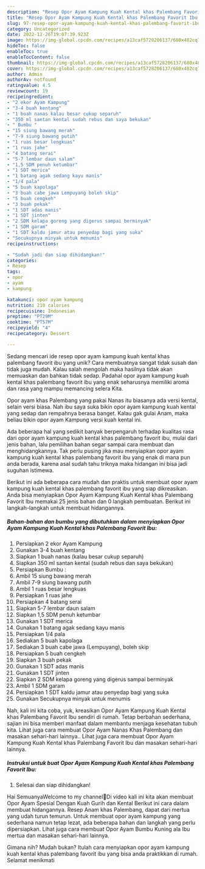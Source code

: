 ```yaml
---
description: "Resep Opor Ayam Kampung Kuah Kental khas Palembang Favorit Ibu yang Enak"
title: "Resep Opor Ayam Kampung Kuah Kental khas Palembang Favorit Ibu yang Enak"
slug: 97-resep-opor-ayam-kampung-kuah-kental-khas-palembang-favorit-ibu-yang-enak
category: Uncategorized
date: 2022-12-26T19:07:39.923Z
image: https://img-global.cpcdn.com/recipes/a13caf5728206137/680x482cq70/opor-ayam-kampung-kuah-kental-khas-palembang-favorit-ibu-foto-resep-utama.jpg
hideToc: false
enableToc: true
enableTocContent: false
thumbnail: https://img-global.cpcdn.com/recipes/a13caf5728206137/680x482cq70/opor-ayam-kampung-kuah-kental-khas-palembang-favorit-ibu-foto-resep-utama.jpg
cover: https://img-global.cpcdn.com/recipes/a13caf5728206137/680x482cq70/opor-ayam-kampung-kuah-kental-khas-palembang-favorit-ibu-foto-resep-utama.jpg
author: Admin
authorAv: notfound
ratingvalue: 4.5
reviewcount: 19
recipeingredient:
- "2 ekor Ayam Kampung"
- "3-4 buah kentang"
- "1 buah nanas kalau besar cukup separuh"
- "350 ml santan kental sudah rebus dan saya bekukan"
- " Bumbu "
- "15 siung bawang merah"
- "7-9 siung bawang putih"
- "1 ruas besar lengkuas"
- "1 ruas jahe"
- "4 batang serai"
- "5-7 lembar daun salam"
- "1,5 SDM penuh ketumbar"
- "1 SDT merica"
- "1 batang agak sedang kayu manis"
- "1/4 pala"
- "5 buah kapolaga"
- "3 buah cabe jawa Lempuyang boleh skip"
- "5 buah cengkeh"
- "3 buah pekak"
- "1 SDT adas manis"
- "1 SDT jinten"
- "2 SDM kelapa goreng yang digerus sampai berminyak"
- "1 SDM garam"
- "1 SDT kaldu jamur atau penyedap bagi yang suka"
- "Secukupnya minyak untuk menumis"
recipeinstructions:

- "Sudah jadi dan siap dihidangkan!"
categories:
- Resep
tags:
- opor
- ayam
- kampung

katakunci: opor ayam kampung 
nutrition: 210 calories
recipecuisine: Indonesian
preptime: "PT29M"
cooktime: "PT57M"
recipeyield: "4"
recipecategory: Dessert

---
```





Sedang mencari ide resep opor ayam kampung kuah kental khas palembang favorit ibu yang unik? Cara membuatnya sangat tidak susah dan tidak juga mudah. Kalau salah mengolah maka hasilnya tidak akan memuaskan dan bahkan tidak sedap. Padahal opor ayam kampung kuah kental khas palembang favorit ibu yang enak seharusnya memiliki aroma dan rasa yang mampu memancing selera Kita.





Opor ayam khas Palembang yang pakai Nanas itu biasanya ada versi kental, selain versi biasa. Nah ibu saya suka bikin opor ayam kampung kuah kental yang sedap dan rempahnya berasa banget. Kalau gak gulai Anam, maka beliau bikin opor ayam Kampung versi kuah kental ini.

Ada beberapa hal yang sedikit banyak berpengaruh terhadap kualitas rasa dari opor ayam kampung kuah kental khas palembang favorit ibu, mulai dari jenis bahan, lalu pemilihan bahan segar sampai cara membuat dan menghidangkannya. Tak perlu pusing jika mau menyiapkan opor ayam kampung kuah kental khas palembang favorit ibu yang enak di mana pun anda berada, karena asal sudah tahu triknya maka hidangan ini bisa jadi suguhan istimewa.






Berikut ini ada beberapa cara mudah dan praktis untuk membuat opor ayam kampung kuah kental khas palembang favorit ibu yang siap dikreasikan. Anda bisa menyiapkan Opor Ayam Kampung Kuah Kental khas Palembang Favorit Ibu memakai 25 jenis bahan dan 0 langkah pembuatan. Berikut ini langkah-langkah untuk membuat hidangannya.

<!--inarticleads1-->

##### Bahan-bahan dan bumbu yang dibutuhkan dalam menyiapkan Opor Ayam Kampung Kuah Kental khas Palembang Favorit Ibu:

1. Persiapkan 2 ekor Ayam Kampung
1. Gunakan 3-4 buah kentang
1. Siapkan 1 buah nanas (kalau besar cukup separuh)
1. Siapkan 350 ml santan kental (sudah rebus dan saya bekukan)
1. Persiapkan  Bumbu :
1. Ambil 15 siung bawang merah
1. Ambil 7-9 siung bawang putih
1. Ambil 1 ruas besar lengkuas
1. Persiapkan 1 ruas jahe
1. Persiapkan 4 batang serai
1. Siapkan 5-7 lembar daun salam
1. Siapkan 1,5 SDM penuh ketumbar
1. Gunakan 1 SDT merica
1. Gunakan 1 batang agak sedang kayu manis
1. Persiapkan 1/4 pala
1. Sediakan 5 buah kapolaga
1. Sediakan 3 buah cabe jawa (Lempuyang), boleh skip
1. Persiapkan 5 buah cengkeh
1. Siapkan 3 buah pekak
1. Gunakan 1 SDT adas manis
1. Gunakan 1 SDT jinten
1. Siapkan 2 SDM kelapa goreng yang digerus sampai berminyak
1. Ambil 1 SDM garam
1. Persiapkan 1 SDT kaldu jamur atau penyedap bagi yang suka
1. Gunakan Secukupnya minyak untuk menumis


Nah, kali ini kita coba, yuk, kreasikan Opor Ayam Kampung Kuah Kental khas Palembang Favorit Ibu sendiri di rumah. Tetap berbahan sederhana, sajian ini bisa memberi manfaat dalam membantu menjaga kesehatan tubuh kita. Lihat juga cara membuat Opor Ayam Nanas Khas Palembang dan masakan sehari-hari lainnya.. Lihat juga cara membuat Opor Ayam Kampung Kuah Kental khas Palembang Favorit Ibu dan masakan sehari-hari lainnya. 

<!--inarticleads2-->

##### Instruksi untuk buat Opor Ayam Kampung Kuah Kental khas Palembang Favorit Ibu:


1. Selesai dan siap dihidangkan!

Hai SemuanyaWelcome to my channel🤗Di video kali ini kita akan membuat Opor Ayam Spesial Dengan Kuah Gurih dan Kental Berikut ini cara dalam membuat hidangannya. Resep Anam khas Palembang, dapat dari mertua yang udah turun temurun. Untuk membuat opor ayam kampung yang sederhana namun tetap lezat, ada beberapa bahan dan langkah yang perlu dipersiapkan. Lihat juga cara membuat Opor Ayam Bumbu Kuning ala Ibu mertua dan masakan sehari-hari lainnya. 

Gimana nih? Mudah bukan? Itulah cara menyiapkan opor ayam kampung kuah kental khas palembang favorit ibu yang bisa anda praktikkan di rumah. Selamat menikmati
